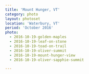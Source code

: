 ```yaml
---
title: 'Mount Hunger, VT'
category: photo
layout: photoset
location: 'Waterbury, VT'
period: 'October 2016'
photo:
  - 2016-10-19-golden-maples
  - 2016-10-19-leaf-on-stone
  - 2016-10-19-toad-on-trail
  - 2016-10-19-oliver-summit
  - 2016-10-19-mount-hunger-view
  - 2016-10-19-oliver-sapphie-summit

---
```

